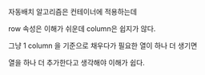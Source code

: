 자동배치 알고리즘은 컨테이너에 적용하는데

row 속성은 이해가 쉬운데 column은 쉽지가 않다.

그냥 1 column 을 기준으로 채우다가 필요한 열이 하나 더 생기면

열을 하나 더 추가한다고 생각해야 이해가 쉽다.